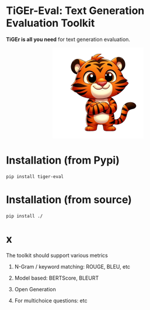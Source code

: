 # TiGEr-Eval: Text Generation Evaluation Toolkit

**TiGEr is all you need** for text generation evaluation.

<p align="center">
  <img src="asset/tiger.png" width="250">
</p>


# Installation (from Pypi)

```
pip install tiger-eval
```

# Installation (from source)

```
pip install ./
```

# x

The toolkit should support various metrics

1. N-Gram / keyword matching: ROUGE, BLEU, etc

2. Model based: BERTScore, BLEURT

3. Open Generation

4. For multichoice questions: etc
